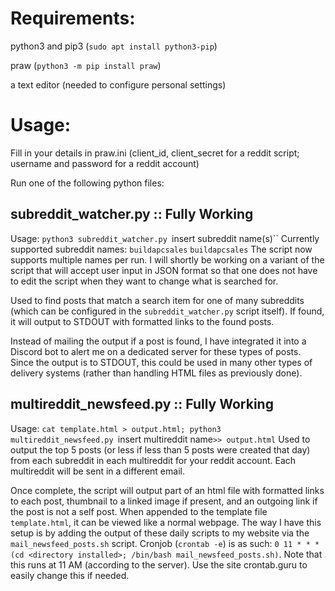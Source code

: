 # Requirements:
   python3 and pip3 (`sudo apt install python3-pip`)
   
   praw (`python3 -m pip install praw`)
   
   a text editor (needed to configure personal settings)

# Usage:
Fill in your details in praw.ini (client_id, client_secret for a reddit script; username and password for a reddit account)

Run one of the following python files:

## subreddit_watcher.py :: Fully Working
Usage: `python3 subreddit_watcher.py `insert subreddit name(s)``
Currently supported subreddit names: `buildapcsales` `buildapcsales`
The script now supports multiple names per run. I will shortly be working on a variant of the script that will accept user input in JSON format so that one does not have to edit the script when they want to change what is searched for.

Used to find posts that match a search item for one of many subreddits (which can be configured in the `subreddit_watcher.py` script itself). If found, it will output to STDOUT with formatted links to the found posts.

Instead of mailing the output if a post is found, I have integrated it into a Discord bot to alert me on a dedicated server for these types of posts.
Since the output is to STDOUT, this could be used in many other types of delivery systems (rather than handling HTML files as previously done).

## multireddit_newsfeed.py :: Fully Working
Usage: `cat template.html > output.html; python3 multireddit_newsfeed.py `insert multireddit name`>> output.html`
Used to output the top 5 posts (or less if less than 5 posts were created that day) from each subreddit in each multireddit for your reddit account.
Each multireddit will be sent in a different email.

Once complete, the script will output part of an html file with formatted links to each post, thumbnail to a linked image if present, and an outgoing link if the post is not a self post. When appended to the template file `template.html`, it can be viewed like a normal webpage.
The way I have this setup is by adding the output of these daily scripts to my website via the `mail_newsfeed_posts.sh` script.
Cronjob (`crontab -e`) is as such: `0 11 * * * (cd <directory installed>; /bin/bash mail_newsfeed_posts.sh)`. Note that this runs at 11 AM (according to the server). Use the site crontab.guru to easily change this if needed.
